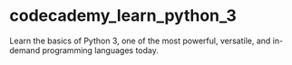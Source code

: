 # codecademy_learn_python_3
Learn the basics of Python 3, one of the most powerful, versatile, and in-demand programming languages today.
